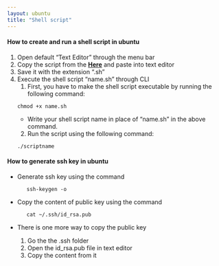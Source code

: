 ```yaml
---
layout: ubuntu
title: "Shell script"
---
```


#### How to create and run a shell script in ubuntu

1. Open default “Text Editor” through the menu bar
2. Copy the script from the **[Here](https://github.com/PatoliyaInfotech/quick-setup/blob/master/ubuntu/20-ubuntu/20-desktop-software-install-ubuntu.sh)** and paste into text editor
3. Save it with the extension “.sh”
4. Execute the shell script “name.sh” through CLI
   1. First, you have to make the shell script executable by running the following command: 
   ```
   chmod +x name.sh
   ```
    - Write your shell script name in place of “name.sh” in the above command. 
   2. Run the script using the following command:
    ```
    ./scriptname
    ```


#### How to generate ssh key in ubuntu

- Generate ssh key using the command 
   ```
      ssh-keygen -o
   ```

- Copy the content of public key using the command 
   ```
      cat ~/.ssh/id_rsa.pub
   ```
- There is one more way to copy the public key 
   1. Go the the .ssh folder 
   2. Open the id_rsa.pub file in text editor 
   3. Copy the content from it

